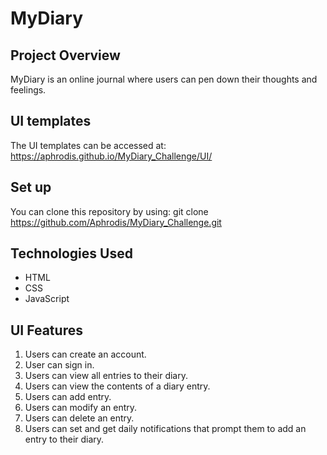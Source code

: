 # MyDiary

## Project Overview

MyDiary is an online journal where users can pen down their thoughts and feelings.

## UI templates

The UI templates can be accessed at: https://aphrodis.github.io/MyDiary_Challenge/UI/ 

## Set up

You can clone this repository by using: git clone https://github.com/Aphrodis/MyDiary_Challenge.git

## Technologies Used

* HTML
* CSS
* JavaScript

## UI Features

1. Users can create an account.
2. User can sign in.
3. Users can view all entries to their diary.
4. Users can view the contents of a diary entry.
5. Users can add entry.
6. Users can modify an entry.
7. Users can delete an entry.
8. Users can set and get daily notifications that prompt them to add an entry to their diary.


